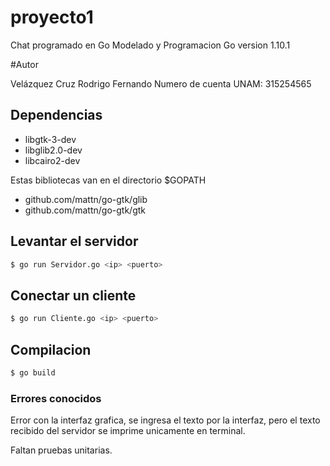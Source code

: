 # proyecto1

Chat programado en Go
Modelado y Programacion
Go version 1.10.1

#Autor

Velázquez Cruz Rodrigo Fernando
Numero de cuenta UNAM: 315254565

## Dependencias

* libgtk-3-dev
* libglib2.0-dev
* libcairo2-dev

Estas bibliotecas van en el directorio $GOPATH

* github.com/mattn/go-gtk/glib
* github.com/mattn/go-gtk/gtk


## Levantar el servidor

```bash
$ go run Servidor.go <ip> <puerto>
```

## Conectar un cliente

```bash
$ go run Cliente.go <ip> <puerto>
```

## Compilacion

```bash
$ go build
```

### Errores conocidos

Error con la interfaz grafica, se ingresa el texto por la interfaz, pero el texto recibido del servidor se imprime unicamente en terminal.

Faltan pruebas unitarias.
